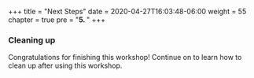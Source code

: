 +++
title = "Next Steps"
date = 2020-04-27T16:03:48-06:00
weight = 55
chapter = true
pre = "<b>5. </b>"
+++

### Cleaning up 

Congratulations for finishing this workshop!  Continue on to learn how to clean up after using this workshop. 

